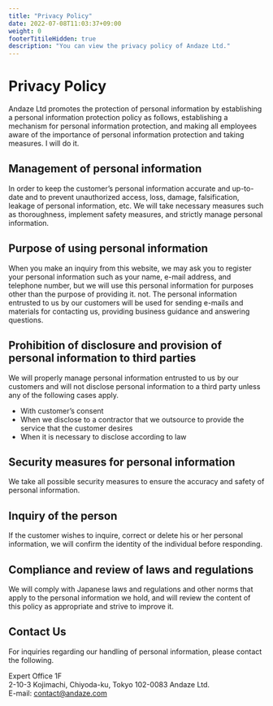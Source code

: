 ```yaml
---
title: "Privacy Policy"
date: 2022-07-08T11:03:37+09:00
weight: 0
footerTitileHidden: true
description: "You can view the privacy policy of Andaze Ltd."
---
```

# Privacy Policy

Andaze Ltd promotes the protection of personal information by establishing a personal information protection policy as follows, establishing a mechanism for personal information protection, and making all employees aware of the importance of personal information protection and taking measures. I will do it.



## Management of personal information  
In order to keep the customer’s personal information accurate and up-to-date and to prevent unauthorized access, loss, damage, falsification, leakage of personal information, etc. We will take necessary measures such as thoroughness, implement safety measures, and strictly manage personal information.



## Purpose of using personal information  
When you make an inquiry from this website, we may ask you to register your personal information such as your name, e-mail address, and telephone number, but we will use this personal information for purposes other than the purpose of providing it. not. The personal information entrusted to us by our customers will be used for sending e-mails and materials for contacting us, providing business guidance and answering questions.



## Prohibition of disclosure and provision of personal information to third parties  
We will properly manage personal information entrusted to us by our customers and will not disclose personal information to a third party unless any of the following cases apply.

* With customer’s consent
* When we disclose to a contractor that we outsource to provide the service that the customer desires
* When it is necessary to disclose according to law



## Security measures for personal information  
We take all possible security measures to ensure the accuracy and safety of personal information.



## Inquiry of the person  
If the customer wishes to inquire, correct or delete his or her personal information, we will confirm the identity of the individual before responding.



## Compliance and review of laws and regulations  
We will comply with Japanese laws and regulations and other norms that apply to the personal information we hold, and will review the content of this policy as appropriate and strive to improve it.



## Contact Us  
For inquiries regarding our handling of personal information, please contact the following.

Expert Office 1F  
2-10-3 Kojimachi, Chiyoda-ku, Tokyo 102-0083 Andaze Ltd.  
E-mail: contact@andaze.com